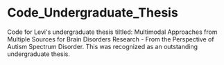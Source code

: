 # Code_Undergraduate_Thesis
Code for Levi's undergraduate thesis tiltled: Multimodal Approaches from Multiple Sources for Brain Disorders Research - From the Perspective of Autism Spectrum Disorder.  This was recognized as an outstanding undergraduate thesis.
